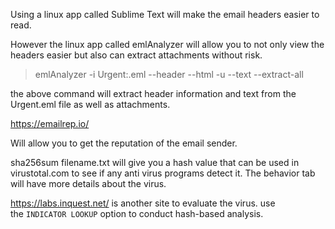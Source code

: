 Using a linux app called Sublime Text will make the email headers easier to read.  

However the linux app called emlAnalyzer will allow you to not only view the headers easier but also can extract attachments without risk.

>emlAnalyzer -i Urgent\:.eml --header --html -u --text --extract-all

the above command will extract header information and text from the Urgent.eml file as well as attachments.

https://emailrep.io/

Will allow you to get the reputation of the email sender.

sha256sum filename.txt will give you a hash value that can be used in virustotal.com to see if any anti virus programs detect it.
The behavior tab will have more details about the virus.

https://labs.inquest.net/ is another site to evaluate the virus.  use the `INDICATOR LOOKUP` option to conduct hash-based analysis.
